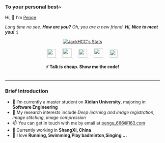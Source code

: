 

### To your personal best~

<p>Hi, 👋  I'm <a href="https://penge666.github.io/" target="_blank"> Penge </a></p>

<em>Long time no see. <b>How are you?</b> Oh, you are a new friend. <b>Hi, Nice to meet you!</b> :)</em>

<p align="center">
  <a href="https://github.com/Penge666" class="rich-diff-level-one">
    <img src="https://readme-stats-server-jackcc.vercel.app/api?username=Penge666&title_color=333&text_color=777" alt="JackHCC's Stats" >
  </a>
</p>
<p align="center">
  <a href="https://penge666.github.io/" target="_blank" alt="Bilibili" title="Bilibili">
    <img src="https://penge666blog.oss-cn-beijing.aliyuncs.com/img/image-20240519215018501.png" width="28px"/>
  </a> 
  &emsp;
  <a href="https://blog.csdn.net/weixin_42888638?type=lately" target="_blank" alt="CSDN" title="CSDN">
    <img src="https://penge666blog.oss-cn-beijing.aliyuncs.com/img/image-20240519214900958.png" width="30px"/>
  </a>
  &emsp;
  <a href="https://www.cnblogs.com/pengge666/" target="_blank" alt="Zhihu" title="Zhihu">
    <img src="https://penge666blog.oss-cn-beijing.aliyuncs.com/img/image-20240519214817916.png" width="28px"/>
  </a>
  &emsp;
  <a href= "https://leetcode.cn/u/peng-ge-3/" target="_blank" alt="Twitter" title="Twitter">
    <img src="https://penge666blog.oss-cn-beijing.aliyuncs.com/img/image-20240519215206054.png" width="30px"/>
  </a>
  &emsp;
  <a href="https://codeforces.com/profile/Kevin_520" target="_blank" alt="Jianshu" title="Jianshu">
    <img src="https://penge666blog.oss-cn-beijing.aliyuncs.com/img/image-20240519215438105.png" width="26px"/>
  </a>
  <br><br>
  <strong>⚡ Talk is cheap. Show me the code! </strong>
  <br><br>
</p>

---

### Brief Introduction

- 🏫 I’m currently a master student on **Xidian University**, majoring in **Software Engineering**
- 🌱 My research interests include *Deep learning* *and* *image registration*, *image stitching*, *image compression*
- 📫 You can get in touch with me by email at penge_666@163.com
- 👯 Currently working in **ShangXi, China**
- 🤔 I love **Running, Swimming,Play badminton,Singing ...**



